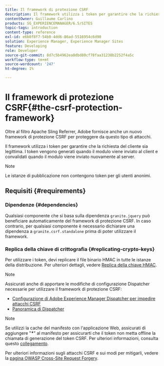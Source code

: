 ```yaml
---
title: Il framework di protezione CSRF
description: Il framework utilizza i token per garantire che la richiesta del cliente sia legittima
contentOwner: Guillaume Carlino
products: SG_EXPERIENCEMANAGER/6.5/SITES
topic-tags: introduction
content-type: reference
exl-id: e6b0f8f7-54b0-4dd6-86ad-5516954c6d90
solution: Experience Manager, Experience Manager Sites
feature: Developing
role: Developer
source-git-commit: 8d7c5b4962ea0dbd80cf78faa31238b2252f4a5c
workflow-type: tm+mt
source-wordcount: '247'
ht-degree: 1%

---
```


# Il framework di protezione CSRF{#the-csrf-protection-framework}

Oltre al filtro Apache Sling Referrer, Adobe fornisce anche un nuovo framework di protezione CSRF per proteggere da questo tipo di attacchi.

Il framework utilizza i token per garantire che la richiesta del cliente sia legittima. I token vengono generati quando il modulo viene inviato al client e convalidati quando il modulo viene inviato nuovamente al server.

>[!NOTE]
>
>Le istanze di pubblicazione non contengono token per gli utenti anonimi.

## Requisiti {#requirements}

### Dipendenze {#dependencies}

Qualsiasi componente che si basa sulla dipendenza `granite.jquery` può beneficiare automaticamente del framework di protezione CSRF. In caso contrario, per qualsiasi componente è necessario dichiarare una dipendenza a `granite.csrf.standalone` prima di poter utilizzare il framework.

### Replica della chiave di crittografia {#replicating-crypto-keys}

Per utilizzare i token, devi replicare il file binario HMAC in tutte le istanze della distribuzione. Per ulteriori dettagli, vedere [Replica della chiave HMAC](/help/sites-administering/encapsulated-token.md#replicating-the-hmac-key).

>[!NOTE]
>
>Assicurati anche di apportare le modifiche di configurazione Dispatcher necessarie per utilizzare il framework di protezione CSRF:
>
>* [Configurazione di Adobe Experience Manager Dispatcher per impedire attacchi CSRF](https://experienceleague.adobe.com/it/docs/experience-manager-dispatcher/using/configuring/configuring-dispatcher-to-prevent-csrf)
>* [Panoramica di Dispatcher](https://experienceleague.adobe.com/it/docs/experience-manager-dispatcher/using/dispatcher)

>[!NOTE]
>
>Se utilizzi la cache del manifesto con l&#39;applicazione Web, assicurati di aggiungere &quot;**&ast;**&quot; al manifesto per assicurarti che il token non metta offline la chiamata di generazione del token CSRF. Per ulteriori informazioni, consulta questo [collegamento](https://www.w3.org/TR/offline-webapps/).
>
>Per ulteriori informazioni sugli attacchi CSRF e sui modi per mitigarli, vedere la [pagina OWASP Cross-Site Request Forgery](https://owasp.org/www-community/attacks/csrf).

